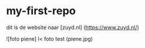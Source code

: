# my-first-repo

dit is de website naar [zuyd.nl] (https://www.zuyd.nl/)


![foto piene] l< foto test (piene.jpg)
